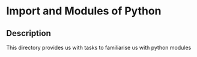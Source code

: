 # Import and Modules of Python

## Description
This directory provides us with tasks to familiarise us with python modules
